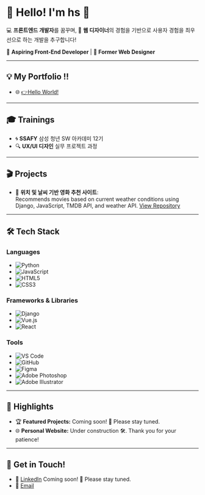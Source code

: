 # 👋 Hello! I'm hs 🌟

💻 **프론트엔드 개발자**를 꿈꾸며, 🎨 **웹 디자이너**의 경험을 기반으로 사용자 경험을 최우선으로 하는 개발을 추구합니다!

🌱 **Aspiring Front-End Developer** | 🎨 **Former Web Designer**

---

## 💡 My Portfolio !!
- 🌐 [👉Hello World!](https://portfolio-seven-bay-42.vercel.app/)

---

## 🎓 Trainings
- 🌀 **SSAFY** 삼성 청년 SW 아카데미 12기 
- 🔍 **UX/UI 디자인** 실무 프로젝트 과정

---

## 🎬 Projects
- 🎥 **위치 및 날씨 기반 영화 추천 사이트**:  
  Recommends movies based on current weather conditions using Django, JavaScript, TMDB API, and weather API.
  [View Repository](https://github.com/hseegr/project_01)

---

## 🛠️ Tech Stack

### **Languages**  
- ![Python](https://img.shields.io/badge/Python-3776AB?style=flat&logo=python&logoColor=white)  
- ![JavaScript](https://img.shields.io/badge/JavaScript-F7DF1E?style=flat&logo=javascript&logoColor=black)  
- ![HTML5](https://img.shields.io/badge/HTML5-E34F26?style=flat&logo=html5&logoColor=white)  
- ![CSS3](https://img.shields.io/badge/CSS3-1572B6?style=flat&logo=css3&logoColor=white)  

### **Frameworks & Libraries**  
- ![Django](https://img.shields.io/badge/Django-092E20?style=flat&logo=django&logoColor=white)  
- ![Vue.js](https://img.shields.io/badge/Vue.js-4FC08D?style=flat&logo=vue.js&logoColor=white)
- ![React](https://img.shields.io/badge/React-61DAFB?style=flat&logo=react&logoColor=black)

### **Tools**  
- ![VS Code](https://img.shields.io/badge/VS%20Code-007ACC?style=flat&logo=visual-studio-code&logoColor=white)  
- ![GitHub](https://img.shields.io/badge/GitHub-181717?style=flat&logo=github&logoColor=white)  
- ![Figma](https://img.shields.io/badge/Figma-F24E1E?style=flat&logo=figma&logoColor=white)  
- ![Adobe Photoshop](https://img.shields.io/badge/Adobe%20Photoshop-31A8FF?style=flat&logo=adobe-photoshop&logoColor=white)  
- ![Adobe Illustrator](https://img.shields.io/badge/Adobe%20Illustrator-FF9A00?style=flat&logo=adobe-illustrator&logoColor=white)  

---

## 🌟 Highlights
- 🏆 **Featured Projects:** Coming soon! 🚧 Please stay tuned.  
- 🌐 **Personal Website:** Under construction 🛠️. Thank you for your patience! 

---

## 💌 Get in Touch!
- 💼 [LinkedIn]() Coming soon! 🚧 Please stay tuned.
- 📧 [Email](mailto:hseegr@naver.com)  
